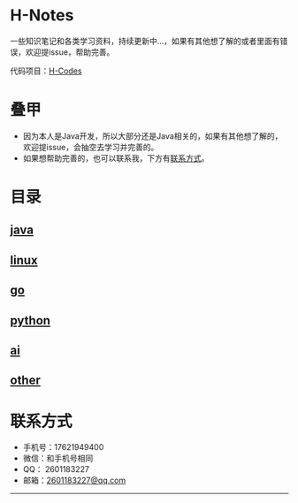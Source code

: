 # H-Notes

一些知识笔记和各类学习资料，持续更新中...，如果有其他想了解的或者里面有错误，欢迎提issue，帮助完善。

代码项目：[H-Codes](https://github.com/HaoHaoDaYouXi/H-Codes)

# 叠甲

- 因为本人是Java开发，所以大部分还是Java相关的，如果有其他想了解的，欢迎提issue，会抽空去学习并完善的。
- 如果想帮助完善的，也可以联系我，下方有[联系方式](#联系方式)。

# 目录

## [java](java/README.md)

## [linux](linux/README.md)

## [go](go/README.md)

## [python](python/README.md)

## [ai](ai/README.md)

## [other](other/README.md)

# 联系方式

- 手机号：17621949400
- 微信：和手机号相同
- QQ： 2601183227
- 邮箱：2601183227@qq.com

----
